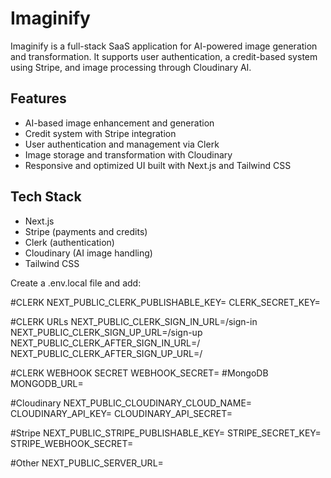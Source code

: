 # Imaginify

Imaginify is a full-stack SaaS application for AI-powered image generation and transformation. It supports user authentication, a credit-based system using Stripe, and image processing through Cloudinary AI.

## Features

- AI-based image enhancement and generation
- Credit system with Stripe integration
- User authentication and management via Clerk
- Image storage and transformation with Cloudinary
- Responsive and optimized UI built with Next.js and Tailwind CSS

## Tech Stack

- Next.js
- Stripe (payments and credits)
- Clerk (authentication)
- Cloudinary (AI image handling)
- Tailwind CSS

Create a .env.local file and add:

#CLERK
NEXT_PUBLIC_CLERK_PUBLISHABLE_KEY=
CLERK_SECRET_KEY=

#CLERK URLs
NEXT_PUBLIC_CLERK_SIGN_IN_URL=/sign-in
NEXT_PUBLIC_CLERK_SIGN_UP_URL=/sign-up
NEXT_PUBLIC_CLERK_AFTER_SIGN_IN_URL=/
NEXT_PUBLIC_CLERK_AFTER_SIGN_UP_URL=/

#CLERK WEBHOOK SECRET
WEBHOOK_SECRET=
#MongoDB
MONGODB_URL=

#Cloudinary
NEXT_PUBLIC_CLOUDINARY_CLOUD_NAME=
CLOUDINARY_API_KEY=
CLOUDINARY_API_SECRET=

#Stripe
NEXT_PUBLIC_STRIPE_PUBLISHABLE_KEY=
STRIPE_SECRET_KEY=
STRIPE_WEBHOOK_SECRET=

#Other
NEXT_PUBLIC_SERVER_URL=


